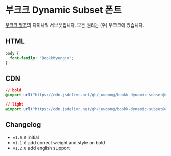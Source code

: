 # 부크크 Dynamic Subset 폰트

[부크크 명조](https://bookk.co.kr/font)의 다이나믹 서브셋입니다.
모든 권리는 (주) 부크크에 있습니다.

## HTML

```css
body {
  font-family: "BookkMyungjo";
}
```

## CDN

```css
// bold
@import url("https://cdn.jsdelivr.net/gh/juwoong/bookk-dynamic-subset@v1.1.0/bookk_myungjo_bold.css");

// light
@import url("https://cdn.jsdelivr.net/gh/juwoong/bookk-dynamic-subset@v1.1.0/bookk_myungjo_light.css");
```

## Changelog

- `v1.0.0` initial
- `v1.1.0` add correct weight and style on bold
- `v1.2.0` add english support
